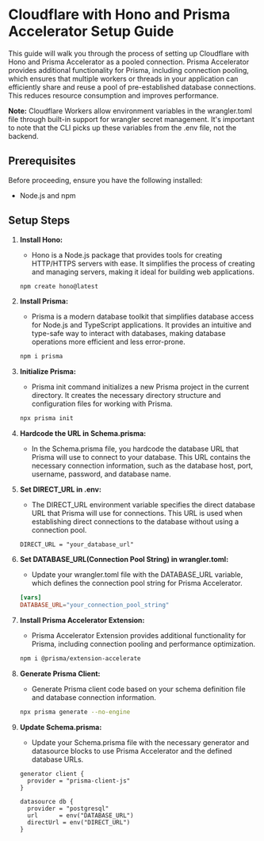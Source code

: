 # Cloudflare with Hono and Prisma Accelerator Setup Guide

This guide will walk you through the process of setting up Cloudflare with Hono and Prisma Accelerator as a pooled connection. Prisma Accelerator provides additional functionality for Prisma, including connection pooling, which ensures that multiple workers or threads in your application can efficiently share and reuse a pool of pre-established database connections. This reduces resource consumption and improves performance.

**Note:** Cloudflare Workers allow environment variables in the wrangler.toml file through built-in support for wrangler secret management. It's important to note that the CLI picks up these variables from the .env file, not the backend.

## Prerequisites


Before proceeding, ensure you have the following installed:

- Node.js and npm

## Setup Steps

1. **Install Hono:**
    - Hono is a Node.js package that provides tools for creating HTTP/HTTPS servers with ease. It simplifies the process of creating and managing servers, making it ideal for building web applications.
    ```bash
    npm create hono@latest
    ```

2. **Install Prisma:**
    - Prisma is a modern database toolkit that simplifies database access for Node.js and TypeScript applications. It provides an intuitive and type-safe way to interact with databases, making database operations more efficient and less error-prone.
    ```bash
    npm i prisma
    ```

3. **Initialize Prisma:**
    - Prisma init command initializes a new Prisma project in the current directory. It creates the necessary directory structure and configuration files for working with Prisma.
    ```bash
    npx prisma init
    ```

4. **Hardcode the URL in Schema.prisma:**
    - In the Schema.prisma file, you hardcode the database URL that Prisma will use to connect to your database. This URL contains the necessary connection information, such as the database host, port, username, password, and database name.

5. **Set DIRECT_URL in .env:**
    - The DIRECT_URL environment variable specifies the direct database URL that Prisma will use for connections. This URL is used when establishing direct connections to the database without using a connection pool.
    ```plaintext
    DIRECT_URL = "your_database_url"
    ```

6. **Set DATABASE_URL(Connection Pool String) in wrangler.toml:**
    - Update your wrangler.toml file with the DATABASE_URL variable, which defines the connection pool string for Prisma Accelerator.
    ```toml
    [vars]
    DATABASE_URL="your_connection_pool_string"
    ```

7. **Install Prisma Accelerator Extension:**
    - Prisma Accelerator Extension provides additional functionality for Prisma, including connection pooling and performance optimization.
    ```bash
    npm i @prisma/extension-accelerate
    ```

8. **Generate Prisma Client:**
    - Generate Prisma client code based on your schema definition file and database connection information.
    ```bash
    npx prisma generate --no-engine
    ```

9. **Update Schema.prisma:**
    - Update your Schema.prisma file with the necessary generator and datasource blocks to use Prisma Accelerator and the defined database URLs.
    ```prisma
    generator client {
      provider = "prisma-client-js"
    }

    datasource db {
      provider = "postgresql"
      url      = env("DATABASE_URL")
      directUrl = env("DIRECT_URL")
    }
    ```


